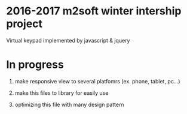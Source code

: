 
# 2016-2017 m2soft winter intership project
Virtual keypad implemented by javascript & jquery

# In progress

1. make responsive view to several platfomrs (ex. phone, tablet, pc...)
 
2. make this files to library for easily use
 
3. optimizing this file with many design pattern

